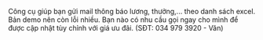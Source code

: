 Công cụ giúp bạn gửi mail thông báo lương, thưởng,... theo danh sách excel.
Bản demo nên còn lỗi nhiều. Bạn nào có nhu cầu gọi ngay cho mình để được cập nhật tùy chỉnh với giá ưu đãi. (SĐT: 034 979 3920 - Văn)
